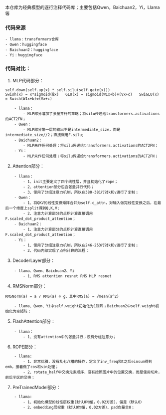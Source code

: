 本仓库为经典模型的逐行注释代码库；主要包括Qwen，Baichuan2，Yi，Llama等
### 代码来源
    - llama：transformers仓库
    - Qwen：huggingface
    - Baichuan2：huggingface
    - Yi：huggingface

### 代码对比：

1. MLP代码部分：
```
self.down(self.up(x) * self.silu(self.gate(x)))        
Swish(x) = x*sigmoid(ßx)   GLU(x) = sigmoid(W1x+b)⊗(Vx+c)   SwiGLU(x) = Swish(W1x+b)⊗(Vx+c)
```
```
    - llama：
        - MLP部分增加了张量并行的策略；将silu传递给transformers.activations的ACT2FN；
    - Qwen：
        - MLP部分第一层的输出不是intermediate_size，而是intermediate_size//2；直接调用F.silu;
    - Baichuan2：
        - MLP未作任何处理；将silu传递给transformers.activations的ACT2FN；
    - Yi：
        - MLP未作任何处理；将silu传递给transformers.activations的ACT2FN；
```

2. Attention部分：
```
    - llama：
        - 1、init主要定义了四个线性层，并且初始化了rope；
        - 2、attention部分包含张量并行代码；
        - 3、使用了分组注意力机制，所以在380-381行对k和v进行了复制；
    - Qwen：
        - 1、将QKV的线性变换矩阵合并为self.c_attn，对输入做完线性变换之后，在最后一个维度上split得到Q,K,V;
        - 2、注意力计算部分的点积计算直接调用F.scaled_dot_product_attention；
    - Baichuan2：
        - 1、注意力计算部分的点积计算直接调用F.scaled_dot_product_attention；
    - Yi：
        - 1、使用了分组注意力机制，所以在246-253行对k和v进行了复制；
        - 2、代码内部实现了点积计算的流程；
```

3. DecoderLayer部分：
```
    - llama、Qwen、Baichuan2、Yi
        - 1、RMS attention resnet RMS MLP resnet
```

4. RMSNorm部分：
```
RMSNorm(a) = a / RMS(a) ⊙ g，其中RMS(a) = √mean(a^2)
```
```
    - llama、Qwen、Yi中self.weight初始化为1矩阵；Baichuan2中self.weight初始化为空矩阵；
```

5. FlashAttention部分：
```
    - llama：
        - 1、没有attention中的张量并行；没有分组注意力；
```

6. ROPE部分：
```
    - llama:
        - 1、非常优雅，没有乱七八糟的操作，定义了inv_freq和t之后einsum得到emb，接着做了cos和sin处理；
        - 2、rotate_half中交换元素顺序，没有按照图片中的位置交换，而是使用切片，前后半区的交换；
```

7. PreTrainedModel部分：
```
    - llama:
        - 1、初始化模型的线性层权重(默认0均值，0.02方差)、偏差（默认0）
        - 2、embedding层权重（默认0均值，0.02方差）、pad向量全0；
```
